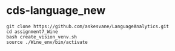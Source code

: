 # cds-language_new

```
git clone https://github.com/askesvane/LanguageAnalytics.git
cd assignment7_Wine
bash create_vision_venv.sh 
source ./Wine_env/bin/activate
```
